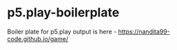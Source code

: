 # p5.play-boilerplate
Boiler plate for p5.play
output is here -
https://nandita99-code.github.io/game/
